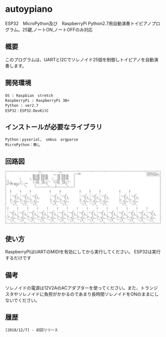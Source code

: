 # autoypiano

ESP32　MicroPython及び　RaspberryPi Python2.7用自動演奏トイピアノプログラム。25鍵,ノートON,ノートOFFのみ対応

## 概要
このプログラムは、UARTとI2Cでソレノイド25個を制御しトイピアノを自動演奏します。

## 開発環境
    OS : Raspbian　stretch
    RaspberryPi : RaspberryPi 3B+
    Python : ver2.7
    ESP32：ESP32-DevKitC

## インストールが必要なライブラリ
    Python：pyserial,　smbus　argparse
    MicroPython：無し
## 回路図
![SS](https://github.com/YoutechA320U/autoypiano/blob/master/ToyPiano.png "SS")
## 使い方
RaspberryPiはUARTのMIDIを有効にしてから実行してください。
ESP32は実行するだけです

## 備考
ソレノイドの電源は12V2AのACアダプターを使ってください。また、トランジスタやソレノイドに負担がかかるのであまり長時間ソレノイドをONのままにしないでください。
 

## 履歴
    [2018/12/7] - 初回リリース

